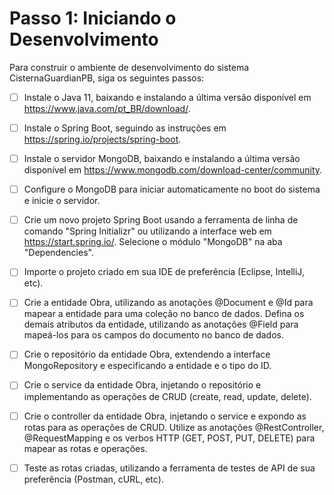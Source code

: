 # Passo 1: Iniciando o Desenvolvimento

Para construir o ambiente de desenvolvimento do sistema CisternaGuardianPB, siga os seguintes passos:

- [ ] Instale o Java 11, baixando e instalando a última versão disponível em https://www.java.com/pt_BR/download/.
- [ ] Instale o Spring Boot, seguindo as instruções em https://spring.io/projects/spring-boot.
- [ ] Instale o servidor MongoDB, baixando e instalando a última versão disponível em https://www.mongodb.com/download-center/community.
- [ ] Configure o MongoDB para iniciar automaticamente no boot do sistema e inicie o servidor.
- [ ] Crie um novo projeto Spring Boot usando a ferramenta de linha de comando "Spring Initializr" ou utilizando a interface web em https://start.spring.io/. Selecione o módulo "MongoDB" na aba "Dependencies".
- [ ] Importe o projeto criado em sua IDE de preferência (Eclipse, IntelliJ, etc).
- [ ] Crie a entidade Obra, utilizando as anotações @Document e @Id para mapear a entidade para uma coleção no banco de dados. Defina os demais atributos da entidade, utilizando as anotações @Field para mapeá-los para os campos do documento no banco de dados.
- [ ] Crie o repositório da entidade Obra, extendendo a interface MongoRepository e especificando a entidade e o tipo do ID.
- [ ] Crie o service da entidade Obra, injetando o repositório e implementando as operações de CRUD (create, read, update, delete).
- [ ] Crie o controller da entidade Obra, injetando o service e expondo as rotas para as operações de CRUD. Utilize as anotações @RestController, @RequestMapping e os verbos HTTP (GET, POST, PUT, DELETE) para mapear as rotas e operações.
- [ ] Teste as rotas criadas, utilizando a ferramenta de testes de API de sua preferência (Postman, cURL, etc).

